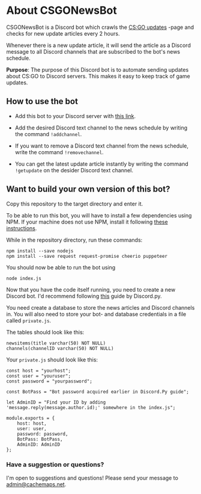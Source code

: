 # About CSGONewsBot

CSGONewsBot is a Discord bot which crawls the [CS:GO updates](https://blog.counter-strike.net/index.php/category/updates/) -page and checks for new update articles every 2 hours.

Whenever there is a new update article, it will send the article as a Discord message to all Discord channels that are subscribed to the bot's news schedule.

**Purpose**: The purpose of this Discord bot is to automate sending updates about CS:GO to Discord servers. This makes it easy to keep track of game updates.

## How to use the bot
* Add this bot to your Discord server with [this link](https://discordapp.com/api/oauth2/authorize?client_id=562687174697549856&permissions=522304&scope=bot).

* Add the desired Discord text channel to the news schedule by writing the command `!addchannel`.

* If you want to remove a Discord text channel from the news schedule, write the command `!removechannel`.

* You can get the latest update article instantly by writing the command `!getupdate` on the desider Discord text channel.

## Want to build your own version of this bot?
Copy this repository to the target directory and enter it.

To be able to run this bot, you will have to install a few dependencies using NPM. If your machine does not use NPM, install it following [these instructions](https://www.npmjs.com/get-npm).

While in the repository directory, run these commands:
```
npm install --save nodejs
npm install --save request request-promise cheerio puppeteer
```
You should now be able to run the bot using
```
node index.js
```

Now that you have the code itself running, you need to create a new Discord bot. I'd recommend following [this](https://discordpy.readthedocs.io/en/rewrite/discord.html) guide by Discord.py.

You need create a database to store the news articles and Discord channels in. You will also need to store your bot- and database credentials in a file called `private.js`.

The tables should look like this:

```
newsitems(title varchar(50) NOT NULL)
channels(channelID varchar(50) NOT NULL)
```

Your `private.js` should look like this:

```
const host = "yourhost";
const user = "youruser";
const password = "yourpassword";

const BotPass = "Bot password acquired earlier in Discord.Py guide";

let AdminID = "Find your ID by adding 'message.reply(message.author.id);' somewhere in the index.js";

module.exports = {
    host: host,
    user: user,
    password: password,
    BotPass: BotPass,
    AdminID: AdminID
};
```


### Have a suggestion or questions?
I'm open to suggestions and questions! Please send your message to [admin@cachemaps.net](mailto:admin@cachemaps.net?subject=CSGONewsBot%20suggestion).
